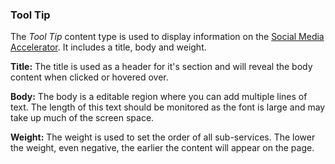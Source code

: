 ### Tool Tip

The *Tool Tip* content type is used to display information on the [Social Media Accelerator](http://pulsepointgroup.com/services/social-media-accelerator). It includes a title, body and weight.

**Title:** The title is used as a header for it's section and will reveal the body content when clicked or hovered over.

**Body:** The body is a editable region where you can add multiple lines of text. The length of this text should be monitored as the font is large and may take up much of the screen space.

**Weight:** The weight is used to set the order of all sub-services. The lower the weight, even negative, the earlier the content will appear on the page.